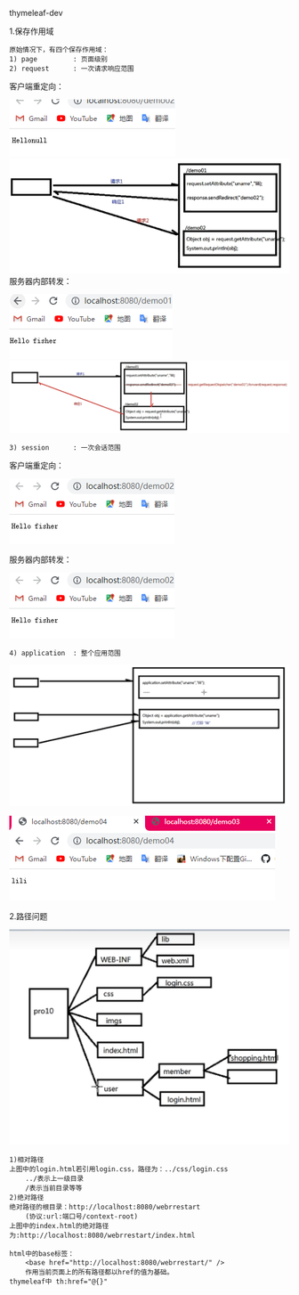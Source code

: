 thymeleaf-dev

1.保存作用域
    
    原始情况下，有四个保存作用域：
    1) page         : 页面级别
    2) request      : 一次请求响应范围
客户端重定向：

![img_1.png](img_1.png)
![img_2.png](img_2.png)
服务器内部转发：

![img_3.png](img_3.png)
![img.png](img.png)

    3) session      : 一次会话范围
客户端重定向：

![img_4.png](img_4.png)

服务器内部转发：

![img_5.png](img_5.png)


    4) application  : 整个应用范围

![img_6.png](img_6.png)

![img_7.png](img_7.png)

2.路径问题

![img_8.png](img_8.png)
    
    1)相对路径
    上图中的login.html若引用login.css，路径为：../css/login.css
        ../表示上一级目录
        /表示当前目录等等
    2)绝对路径
    绝对路径的根目录：http://localhost:8080/webrrestart
        (协议:url:端口号/context-root)
    上图中的index.html的绝对路径为:http://localhost:8080/webrrestart/index.html
    
    html中的base标签：
        <base href="http://localhost:8080/webrrestart/" />
        作用当前页面上的所有路径都以href的值为基础。
    thymeleaf中 th:href="@{}"